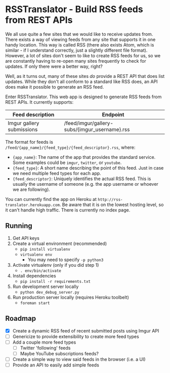 # RSSTranslator - Build RSS feeds from REST APIs #

We all use quite a few sites that we would like to receive updates from. There
 exists a way of viewing feeds from any site that supports it in one handy
 location. This way is called RSS (there also exists Atom, which is similar -
 if I understand correctly, just a slightly different file format). However,
 a lot of sites don't seem to like to create RSS feeds for us, so we are
 constantly having to re-open many sites frequently to check for updates. If
 only there were a better way, right?

Well, as it turns out, many of these sites _do_ provide a REST API that does
 list updates. While they don't all conform to a standard like RSS does, an
 API does make it possible to generate an RSS feed.

Enter RSSTranslator. This web app is designed to generate RSS feeds from REST
 APIs. It currently supports:

|     Feed description      |                   Endpoint                    |
| ------------------------- | --------------------------------------------- |
| Imgur gallery submissions | /feed/imgur/gallery-subs/{imgur_username}.rss |

The format for feeds is `/feed/{app_name}/{feed_type}/{feed_descriptor}.rss`,
 where:

- `{app_name}`: The name of the app that provides the standard service. Some
    examples could be `imgur`, `twitter`, or `youtube`.
- `{feed_type}`: A short name describing the point of this feed. Just in case
    we need multiple feed types for each app.
- `{feed_descriptor}`: Uniquely identifies the actual RSS feed. This is usually
    the username of someone (e.g. the app username or whoever we are following).

You can currently find the app on Heroku at `http://rss-translator.herokuapp.com`.
 Be aware that it is on the lowest hosting level, so it can't handle high
 traffic. There is currently no index page.


## Running ##

1. Get API keys
1. Create a virtual environment (recommended)
    - `pip install virtualenv`
    - `virtualenv env`
        - You may need to specify `-p python3`
2. Activate virtualenv (only if you did step 1)
    - `. env/bin/activate`
3. Install dependencies
    - `pip install -r requirements.txt`
4. Run development server locally
    - `python dev_debug_server.py`
5. Run production server locally (requires Heroku toolbelt)
    - `foreman start`


## Roadmap ##

- [x] Create a dynamic RSS feed of recent submitted posts using Imgur API
- [ ] Genericize to provide extensibility to create more feed types
- [ ] Add a couple more feed types
    - [ ] Twitter 'following' feeds
    - [ ] Maybe YouTube subscriptions feeds?
- [ ] Create a simple way to view said feeds in the browser (i.e. a UI)
- [ ] Provide an API to easily add simple feeds
